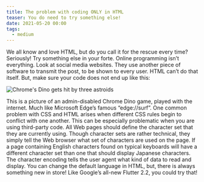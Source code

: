 ```yaml
---
title: The problem with coding ONLY in HTML
teaser: You do need to try something else!
date: 2021-05-20 00:00
tags:
  - medium
---
```

We all know and love HTML, but do you call it for the rescue every time? Seriously! Try something else in your forte. Online programming isn’t everything. Look at social media websites. They use another piece of software to transmit the post, to be shown to every user. HTML can’t do that itself. But, make sure your code does not end up like this:

![Chrome's Dino gets hit by three astroids](https://miro.medium.com/max/592/1*EdW2SuLZpOtB484jIorIOQ.png)

This is a picture of an admin-disabled Chrome Dino game, played with the internet. Much like Microsoft Edge’s famous “edge://surf”. One common problem with CSS and HTML arises when different CSS rules begin to conflict with one another. This can be especially problematic when you are using third-party code. All Web pages should define the character set that they are currently using. Though character sets are rather technical, they simply tell the Web browser what set of characters are used on the page. If a page containing English characters found on typical keyboards will have a different character set than one that should display Japanese characters. The character encoding tells the user agent what kind of data to read and display. You can change the default language in HTML, but, there is always something new in store! Like Google’s all-new Flutter 2.2, you could try that!